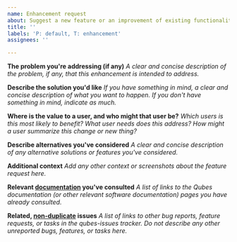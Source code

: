 ```yaml
---
name: Enhancement request
about: Suggest a new feature or an improvement of existing functionality.
title: ''
labels: 'P: default, T: enhancement'
assignees: ''

---
```


**The problem you're addressing (if any)**
_A clear and concise description of the problem, if any, that this enhancement is intended to address._

**Describe the solution you'd like**
_If you have something in mind, a clear and concise description of what you want to happen. If you don't have something in mind, indicate as much._

**Where is the value to a user, and who might that user be?**
_Which users is this most likely to benefit? What user needs does this address? How might a user summarize this change or new thing?_

**Describe alternatives you've considered**
_A clear and concise description of any alternative solutions or features you've considered._

**Additional context**
_Add any other context or screenshots about the feature request here._

**Relevant [documentation](https://www.qubes-os.org/doc/) you've consulted**
_A list of links to the Qubes documentation (or other relevant software documentation) pages you have already consulted._

**Related, [non-duplicate](https://www.qubes-os.org/doc/reporting-bugs/#new-issues-should-not-be-duplicates-of-existing-issues) issues**
_A list of links to other bug reports, feature requests, or tasks in the qubes-issues tracker. Do not describe any other unreported bugs, features, or tasks here._

